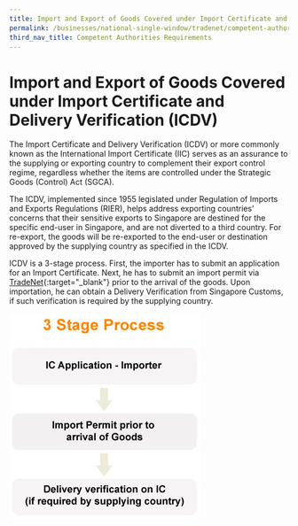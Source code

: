 ```yaml
---
title: Import and Export of Goods Covered under Import Certificate and Delivery Verification (ICDV)
permalink: /businesses/national-single-window/tradenet/competent-authorities-requirements/icdv
third_nav_title: Competent Authorities Requirements
---
```



# Import and Export of Goods Covered under Import Certificate and Delivery Verification (ICDV)

The Import Certificate and Delivery Verification (ICDV) or more commonly known as the International Import Certificate (IIC) serves as an assurance to the supplying or exporting country to complement their export control regime, regardless whether the items are controlled under the Strategic Goods (Control) Act (SGCA).

The ICDV, implemented since 1955 legislated under Regulation of Imports and Exports Regulations (RIER), helps address exporting countries’ concerns that their sensitive exports to Singapore are destined for the specific end-user in Singapore, and are not diverted to a third country. For re-export, the goods will be re-exported to the end-user or destination approved by the supplying country as specified in the ICDV.

ICDV is a 3-stage process. First, the importer has to submit an application for an Import Certificate. Next, he has to submit an import permit via  [TradeNet](https://www.tradexchange.gov.sg/tradexchange/default.portal?_nfpb=true&_pageLabel=main_tn&_nfls=false){:target="_blank"} prior to the arrival of the goods. Upon importation, he can obtain a Delivery Verification from Singapore Customs, if such verification is required by the supplying country.

![Layered Enforcement](/images/icdv.jpg)
